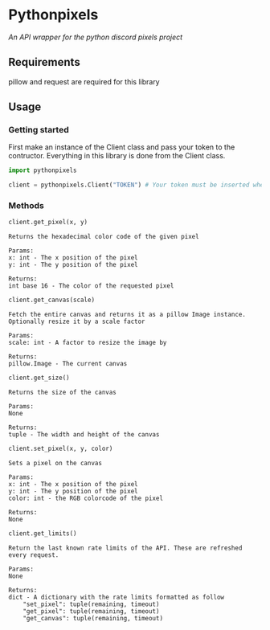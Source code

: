 # Pythonpixels

*An API wrapper for the python discord pixels project*

## Requirements

pillow and request are required for this library

## Usage

### Getting started

First make an instance of the Client class and pass your token to the contructor.
Everything in this library is done from the Client class.

```py
import pythonpixels

client = pythonpixels.Client("TOKEN") # Your token must be inserted where it says TOKEN
```

### Methods

```py
client.get_pixel(x, y)
```

    Returns the hexadecimal color code of the given pixel
    
    Params:
    x: int - The x position of the pixel
    y: int - The y position of the pixel

    Returns:
    int base 16 - The color of the requested pixel

```py
client.get_canvas(scale)
```

    Fetch the entire canvas and returns it as a pillow Image instance. Optionally resize it by a scale factor

    Params:
    scale: int - A factor to resize the image by

    Returns:
    pillow.Image - The current canvas

```py
client.get_size()
```

    Returns the size of the canvas

    Params:
    None

    Returns:
    tuple - The width and height of the canvas

```py
client.set_pixel(x, y, color)
```

    Sets a pixel on the canvas

    Params:
    x: int - The x position of the pixel
    y: int - The y position of the pixel
    color: int - the RGB colorcode of the pixel

    Returns:
    None

```py
client.get_limits()
```

    Return the last known rate limits of the API. These are refreshed every request.

    Params:
    None

    Returns:
    dict - A dictionary with the rate limits formatted as follow
        "set_pixel": tuple(remaining, timeout)
        "get_pixel": tuple(remaining, timeout)
        "get_canvas": tuple(remaining, timeout)